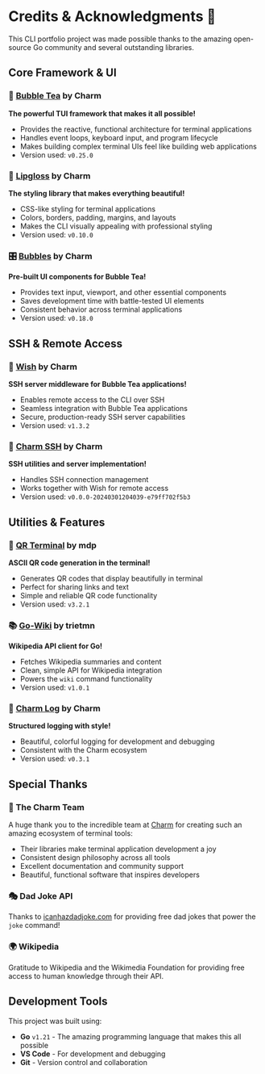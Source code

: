 # Credits & Acknowledgments 🙏

This CLI portfolio project was made possible thanks to the amazing open-source Go community and several outstanding libraries.

## Core Framework & UI

### 🫧 [Bubble Tea](https://github.com/charmbracelet/bubbletea) by Charm
**The powerful TUI framework that makes it all possible!**
- Provides the reactive, functional architecture for terminal applications
- Handles event loops, keyboard input, and program lifecycle
- Makes building complex terminal UIs feel like building web applications
- Version used: `v0.25.0`

### 💄 [Lipgloss](https://github.com/charmbracelet/lipgloss) by Charm
**The styling library that makes everything beautiful!**
- CSS-like styling for terminal applications
- Colors, borders, padding, margins, and layouts
- Makes the CLI visually appealing with professional styling
- Version used: `v0.10.0`

### 🎛️ [Bubbles](https://github.com/charmbracelet/bubbles) by Charm
**Pre-built UI components for Bubble Tea!**
- Provides text input, viewport, and other essential components
- Saves development time with battle-tested UI elements
- Consistent behavior across terminal applications
- Version used: `v0.18.0`

## SSH & Remote Access

### 🌟 [Wish](https://github.com/charmbracelet/wish) by Charm
**SSH server middleware for Bubble Tea applications!**
- Enables remote access to the CLI over SSH
- Seamless integration with Bubble Tea applications
- Secure, production-ready SSH server capabilities
- Version used: `v1.3.2`

### 🔐 [Charm SSH](https://github.com/charmbracelet/ssh) by Charm
**SSH utilities and server implementation!**
- Handles SSH connection management
- Works together with Wish for remote access
- Version used: `v0.0.0-20240301204039-e79ff702f5b3`

## Utilities & Features

### 📱 [QR Terminal](https://github.com/mdp/qrterminal) by mdp
**ASCII QR code generation in the terminal!**
- Generates QR codes that display beautifully in terminal
- Perfect for sharing links and text
- Simple and reliable QR code functionality
- Version used: `v3.2.1`

### 📚 [Go-Wiki](https://github.com/trietmn/go-wiki) by trietmn
**Wikipedia API client for Go!**
- Fetches Wikipedia summaries and content
- Clean, simple API for Wikipedia integration
- Powers the `wiki` command functionality
- Version used: `v1.0.1`

### 📝 [Charm Log](https://github.com/charmbracelet/log) by Charm
**Structured logging with style!**
- Beautiful, colorful logging for development and debugging
- Consistent with the Charm ecosystem
- Version used: `v0.3.1`

## Special Thanks

### 🌈 The Charm Team
A huge thank you to the incredible team at [Charm](https://charm.sh/) for creating such an amazing ecosystem of terminal tools:
- Their libraries make terminal application development a joy
- Consistent design philosophy across all tools
- Excellent documentation and community support
- Beautiful, functional software that inspires developers

### 🎭 Dad Joke API
Thanks to [icanhazdadjoke.com](https://icanhazdadjoke.com/) for providing free dad jokes that power the `joke` command!

### 🌍 Wikipedia
Gratitude to Wikipedia and the Wikimedia Foundation for providing free access to human knowledge through their API.

## Development Tools

This project was built using:
- **Go** `v1.21` - The amazing programming language that makes this all possible
- **VS Code** - For development and debugging
- **Git** - Version control and collaboration
